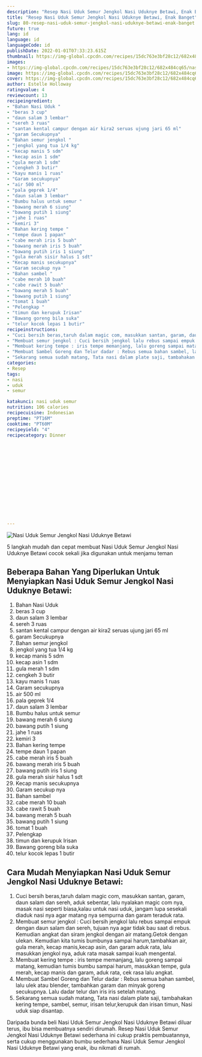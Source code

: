 ```yaml
---
description: "Resep Nasi Uduk Semur Jengkol Nasi Uduknye Betawi, Enak Banget"
title: "Resep Nasi Uduk Semur Jengkol Nasi Uduknye Betawi, Enak Banget"
slug: 80-resep-nasi-uduk-semur-jengkol-nasi-uduknye-betawi-enak-banget
future: true
lang: id
language: id
languageCode: id
publishDate: 2022-01-01T07:33:23.615Z 
thumbnail: https://img-global.cpcdn.com/recipes/15dc763e3bf28c12/682x484cq65/nasi-uduk-semur-jengkol-nasi-uduknye-betawi-foto-resep-utama.webp
images:
- https://img-global.cpcdn.com/recipes/15dc763e3bf28c12/682x484cq65/nasi-uduk-semur-jengkol-nasi-uduknye-betawi-foto-resep-utama.webp
image: https://img-global.cpcdn.com/recipes/15dc763e3bf28c12/682x484cq65/nasi-uduk-semur-jengkol-nasi-uduknye-betawi-foto-resep-utama.webp
cover: https://img-global.cpcdn.com/recipes/15dc763e3bf28c12/682x484cq65/nasi-uduk-semur-jengkol-nasi-uduknye-betawi-foto-resep-utama.webp
author: Estelle Holloway
ratingvalue: 4
reviewcount: 13
recipeingredient:
- "Bahan Nasi Uduk "
- "beras 3 cup"
- "daun salam 3 lembar"
- "sereh 3 ruas"
- "santan kental campur dengan air kira2 seruas ujung jari 65 ml"
- "garam Secukupnya"
- "Bahan semur jengkol "
- "jengkol yang tua 1/4 kg"
- "kecap manis 5 sdm"
- "kecap asin 1 sdm"
- "gula merah 1 sdm"
- "cengkeh 3 butir"
- "kayu manis 1 ruas"
- "Garam secukupnya"
- "air 500 ml"
- "pala geprek 1/4"
- "daun salam 3 lembar"
- "Bumbu halus untuk semur "
- "bawang merah 6 siung"
- "bawang putih 1 siung"
- "jahe 1 ruas"
- "kemiri 3"
- "Bahan kering tempe "
- "tempe daun 1 papan"
- "cabe merah iris 5 buah"
- "bawang merah iris 5 buah"
- "bawang putih iris 1 siung"
- "gula merah sisir halus 1 sdt"
- "Kecap manis secukupnya"
- "Garam secukup nya "
- "Bahan sambel "
- "cabe merah 10 buah"
- "cabe rawit 5 buah"
- "bawang merah 5 buah"
- "bawang putih 1 siung"
- "tomat 1 buah"
- "Pelengkap "
- "timun dan kerupuk Irisan"
- "Bawang goreng bila suka"
- "telur kocok lepas 1 butir"
recipeinstructions:
- "Cuci bersih beras,taruh dalam magic com, masukkan santan, garam, daun salam dan sereh, aduk sebentar, lalu nyalakan magic com nya, masak nasi seperti biasa,kalau untuk nasi uduk, jangam lupa sesekali diaduk nasi nya agar matang nya sempurna dan garam teraduk rata."
- "Membuat semur jengkol : Cuci bersih jengkol lalu rebus sampai empuk dengan daun salam dan sereh, tujuan nya agar tidak bau saat di rebus. Kemudian angkat dan siram jengkol dengan air matang.Getok dengan ulekan. Kemudian kita tumis bumbunya sampai harum,tambahkan air, gula merah, kecap manis,kecap asin, dan garam aduk rata, lalu masukkan jengkol nya, aduk rata masak sampai kuah mengental."
- "Membuat kering tempe : iris tempe memanjang, lalu goreng sampai matang, kemudian tumis bumbu sampai harum, masukkan tempe, gula merah, kecap manis dan garam, aduk rata, cek rasa lalu angkat."
- "Membuat Sambel Goreng dan Telur dadar : Rebus semua bahan sambel, lalu ulek atau blender, tambahkan garam dan minyak goreng secukupnya. Lalu dadar telur dan iris iris setelah matang."
- "Sekarang semua sudah matang, Tata nasi dalam plate saji, tambahakan kering tempe, sambel, semur, irisan telur,kerupuk dan irisan timun, Nasi uduk siap disantap."
categories:
- Resep
tags:
- nasi
- uduk
- semur

katakunci: nasi uduk semur 
nutrition: 106 calories
recipecuisine: Indonesian
preptime: "PT16M"
cooktime: "PT60M"
recipeyield: "4"
recipecategory: Dinner


     
    
    
    
    
    
    
    
    
    
    
      
    
---
```



![Nasi Uduk Semur Jengkol Nasi Uduknye Betawi](https://img-global.cpcdn.com/recipes/15dc763e3bf28c12/682x484cq65/nasi-uduk-semur-jengkol-nasi-uduknye-betawi-foto-resep-utama.webp)

5 langkah mudah dan cepat membuat  Nasi Uduk Semur Jengkol Nasi Uduknye Betawi cocok sekali jika digunakan untuk menjamu teman

<!--inarticleads1-->

## Beberapa Bahan Yang Diperlukan Untuk Menyiapkan Nasi Uduk Semur Jengkol Nasi Uduknye Betawi:

1. Bahan Nasi Uduk 
1. beras 3 cup
1. daun salam 3 lembar
1. sereh 3 ruas
1. santan kental campur dengan air kira2 seruas ujung jari 65 ml
1. garam Secukupnya
1. Bahan semur jengkol 
1. jengkol yang tua 1/4 kg
1. kecap manis 5 sdm
1. kecap asin 1 sdm
1. gula merah 1 sdm
1. cengkeh 3 butir
1. kayu manis 1 ruas
1. Garam secukupnya
1. air 500 ml
1. pala geprek 1/4
1. daun salam 3 lembar
1. Bumbu halus untuk semur 
1. bawang merah 6 siung
1. bawang putih 1 siung
1. jahe 1 ruas
1. kemiri 3
1. Bahan kering tempe 
1. tempe daun 1 papan
1. cabe merah iris 5 buah
1. bawang merah iris 5 buah
1. bawang putih iris 1 siung
1. gula merah sisir halus 1 sdt
1. Kecap manis secukupnya
1. Garam secukup nya 
1. Bahan sambel 
1. cabe merah 10 buah
1. cabe rawit 5 buah
1. bawang merah 5 buah
1. bawang putih 1 siung
1. tomat 1 buah
1. Pelengkap 
1. timun dan kerupuk Irisan
1. Bawang goreng bila suka
1. telur kocok lepas 1 butir



<!--inarticleads2-->

## Cara Mudah Menyiapkan Nasi Uduk Semur Jengkol Nasi Uduknye Betawi:

1. Cuci bersih beras,taruh dalam magic com, masukkan santan, garam, daun salam dan sereh, aduk sebentar, lalu nyalakan magic com nya, masak nasi seperti biasa,kalau untuk nasi uduk, jangam lupa sesekali diaduk nasi nya agar matang nya sempurna dan garam teraduk rata.
1. Membuat semur jengkol : Cuci bersih jengkol lalu rebus sampai empuk dengan daun salam dan sereh, tujuan nya agar tidak bau saat di rebus. Kemudian angkat dan siram jengkol dengan air matang.Getok dengan ulekan. Kemudian kita tumis bumbunya sampai harum,tambahkan air, gula merah, kecap manis,kecap asin, dan garam aduk rata, lalu masukkan jengkol nya, aduk rata masak sampai kuah mengental.
1. Membuat kering tempe : iris tempe memanjang, lalu goreng sampai matang, kemudian tumis bumbu sampai harum, masukkan tempe, gula merah, kecap manis dan garam, aduk rata, cek rasa lalu angkat.
1. Membuat Sambel Goreng dan Telur dadar : Rebus semua bahan sambel, lalu ulek atau blender, tambahkan garam dan minyak goreng secukupnya. Lalu dadar telur dan iris iris setelah matang.
1. Sekarang semua sudah matang, Tata nasi dalam plate saji, tambahakan kering tempe, sambel, semur, irisan telur,kerupuk dan irisan timun, Nasi uduk siap disantap.




Daripada bunda beli  Nasi Uduk Semur Jengkol Nasi Uduknye Betawi  diluar terus, ibu  bisa membuatnya sendiri dirumah. Resep  Nasi Uduk Semur Jengkol Nasi Uduknye Betawi  sederhana ini cukup praktis pembuatannya, serta cukup menggunakan bumbu sederhana  Nasi Uduk Semur Jengkol Nasi Uduknye Betawi  yang enak, ibu nikmati di rumah.
